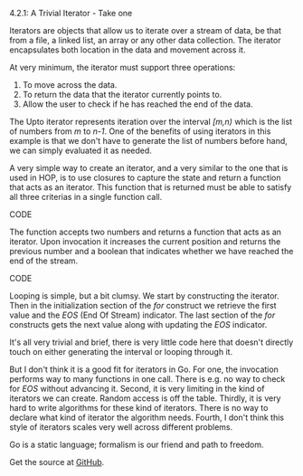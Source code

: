 4.2.1: A Trivial Iterator - Take one

Iterators are objects that allow us to iterate over a stream of data, be that from a file, a linked list, an array or any other data collection. The iterator encapsulates both location in the data and movement across it.

At very minimum, the iterator must support three operations: 

1. To move across the data. 
2. To return the data that the iterator currently points to.
3. Allow the user to check if he has reached the end of the data.
 
The Upto iterator represents iteration over the interval *[m,n)* which is the list of numbers from *m* to *n-1*. One of the benefits of using iterators in this example is that we don't have to generate the list of numbers before hand, we can simply evaluated it as needed.

A very simple way to create an iterator, and a very similar to the one that is used in HOP, is to use closures to capture the state and return a function that acts as an iterator. This function that is returned must be able to satisfy all three criterias in a single function call. 

CODE

The function accepts two numbers and returns a function that acts as an iterator. Upon invocation it increases the current position and returns the previous number and a boolean that indicates whether we have reached the end of the stream.

CODE

Looping is simple, but a bit clumsy. We start by constructing the iterator. Then in the initialization section of the *for* construct we retrieve the first value and the *EOS* (End Of Stream) indicator. The last section of the *for* constructs gets the next value along with updating the *EOS* indicator.

It's all very trivial and brief, there is very little code here that doesn't directly touch on either generating the interval or looping through it.

But I don't think it is a good fit for iterators in Go. For one, the invocation performs way to many functions in one call. There is e.g. no way to check for *EOS* without advancing it. Second, it is very limiting in the kind of iterators we can create. Random access is off the table. Thirdly, it is very hard to write algorithms for these kind of iterators. There is no way to declare what kind of iterator the algorithm needs. Fourth, I don't think this style of iterators scales very well across different problems.

Go is a static language; formalism is our friend and path to freedom.

Get the source at [GitHub](https://github.com/mg/hog/blob/master/c4/upto_take1.go).